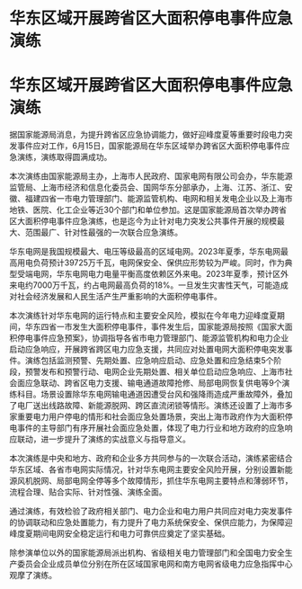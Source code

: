 # 华东区域开展跨省区大面积停电事件应急演练

# 华东区域开展跨省区大面积停电事件应急演练

据国家能源局消息，为提升跨省区应急协调能力，做好迎峰度夏等重要时段电力突发事件应对工作，6月15日，国家能源局在华东区域举办跨省区大面积停电事件应急演练，演练取得圆满成功。

本次演练由国家能源局主办，上海市人民政府、国家电网有限公司会办，华东能源监管局、上海市经济和信息化委员会、国网华东分部承办，上海、江苏、浙江、安徽、福建四省一市电力管理部门、能源监管机构、电网和相关发电企业以及上海市地铁、医院、化工企业等近30个部门和单位参加。这是国家能源局首次举办跨省区大面积停电事件应急演练，也是迄今为止针对电力突发公共事件开展的规模最大、范围最广、针对性最强的一次联合应急演练。

华东电网是我国规模最大、电压等级最高的区域电网。2023年夏季，华东电网最高用电负荷预计39725万千瓦，电网保安全、保供应形势较为严峻。同时，作为典型受端电网，华东电网电力电量平衡高度依赖区外来电。2023年夏季，预计区外来电约7000万千瓦，约占电网最高负荷的18%。一旦发生灾害性天气，可能造成对社会经济发展和人民生活产生严重影响的大面积停电事件。

本次演练针对华东电网的运行特点和主要安全风险，模拟在今年电力迎峰度夏期间，华东四省一市发生大面积停电事件，事件发生后，国家能源局按照《国家大面积停电事件应急预案》，协调指导各省市电力管理部门、能源监管机构和电力企业启动应急响应，开展跨省跨区电力应急支援，共同应对处置电网大面积停电突发事件。演练包括监测预警、先期处置、应急响应启动、应急处置和应急结束5个阶段，预警发布和预警行动、电网企业先期处置、相关单位启动应急响应、上海市社会面应急联动、跨省区电力支援、输电通道故障抢修、局部电网恢复供电等9个演练科目。场景设置除华东电网输电通道因遭受台风和强降雨造成严重故障外，叠加了电厂送出线路故障、新能源脱网、跨区直流闭锁等情形。演练还设置了上海市多家重要电力用户停电的情形和社会面应急处置场景，突出上海市政府作为大面积停电事件的主导部门有序开展社会面应急处置，体现了电力行业和地方政府的应急响应联动，进一步提升了演练的实战意义与指导意义。

本次演练是中央和地方、政府和企业多方共同参与的一次联合活动，演练紧密结合华东区域、各省市电网实际情况，针对华东电网主要安全风险开展，分别设置新能源风机脱网、局部电网全停等多个故障情形，抓住华东电网主要特点和薄弱环节，流程合理、贴合实际、针对性强、演练全面。

通过演练，有效检验了政府相关部门、电力企业和电力用户共同应对电力突发事件的协调联动和应急处置能力，有力提升了电力系统保安全、保供应能力，为保障迎峰度夏期间电网安全稳定运行和电力可靠供应奠定了坚实基础。

除参演单位以外的国家能源局派出机构、省级相关电力管理部门和全国电力安全生产委员会企业成员单位分别在所在区域国家电网和南方电网省级电力应急指挥中心观摩了演练。

